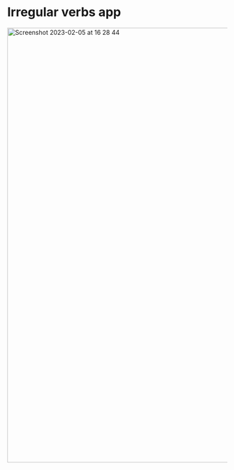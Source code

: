 # Irregular verbs app 

<img width="996" alt="Screenshot 2023-02-05 at 16 28 44" src="https://user-images.githubusercontent.com/54024811/216825428-1d74c3fc-7947-44bc-b94c-497a205b0ca6.png">
